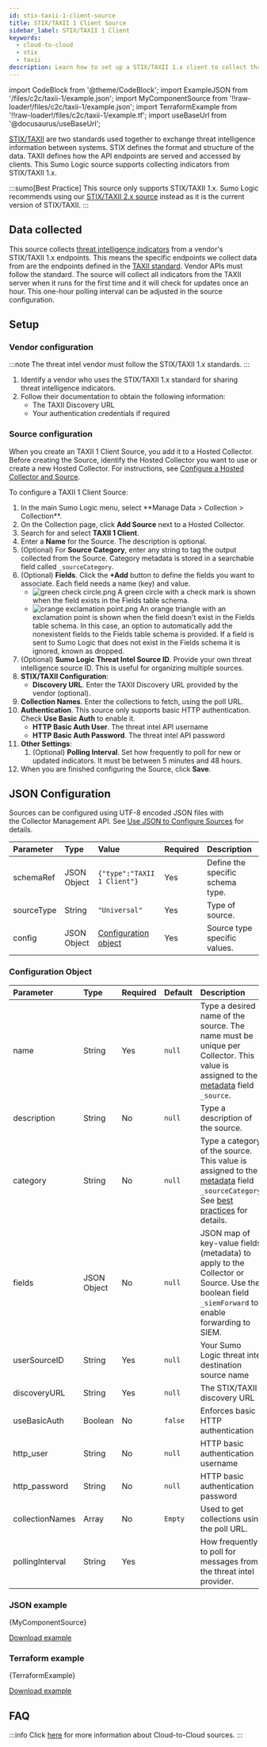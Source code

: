 ```yaml
---
id: stix-taxii-1-client-source
title: STIX/TAXII 1 Client Source
sidebar_label: STIX/TAXII 1 Client
keywords:
  - cloud-to-cloud
  - stix
  - taxii
description: Learn how to set up a STIX/TAXII 1.x client to collect threat intelligence indicators into the Sumo Logic environment.
---
```


import CodeBlock from '@theme/CodeBlock';
import ExampleJSON from '/files/c2c/taxii-1/example.json';
import MyComponentSource from '!!raw-loader!/files/c2c/taxii-1/example.json';
import TerraformExample from '!!raw-loader!/files/c2c/taxii-1/example.tf';
import useBaseUrl from '@docusaurus/useBaseUrl';

[STIX/TAXII](https://oasis-open.github.io/cti-documentation/) are two standards used together to exchange threat intelligence information between systems. STIX defines the format and structure of the data. TAXII defines how the API endpoints are served and accessed by clients. This Sumo Logic source supports collecting indicators from STIX/TAXII 1.x. 

:::sumo[Best Practice]
This source only supports STIX/TAXII 1.x. Sumo Logic recommends using our [STIX/TAXII 2.x source](/docs/send-data/hosted-collectors/cloud-to-cloud-integration-framework/stix-taxii-2-client-source/) instead as it is the current version of STIX/TAXII.
:::

## Data collected

This source collects [threat intelligence indicators](/docs/security/threat-intelligence/threat-intelligence-indicators) from a vendor's STIX/TAXII 1.x endpoints. This means the specific endpoints we collect data from are the endpoints defined in the [TAXII standard](https://oasis-open.github.io/cti-documentation/taxii/intro). Vendor APIs must follow the standard. The source will collect all indicators from the TAXII server when it runs for the first time and it will check for updates once an hour. This one-hour polling interval can be adjusted in the source configuration.

## Setup

### Vendor configuration

:::note
The threat intel vendor must follow the STIX/TAXII 1.x standards.
:::

1. Identify a vendor who uses the STIX/TAXII 1.x standard for sharing threat intelligence indicators.
1. Follow their documentation to obtain the following information:
   * The TAXII Discovery URL
   * Your authentication credentials if required


### Source configuration

When you create an TAXII 1 Client Source, you add it to a Hosted Collector. Before creating the Source, identify the Hosted Collector you want to use or create a new Hosted Collector. For instructions, see [Configure a Hosted Collector and Source](/docs/send-data/hosted-collectors/configure-hosted-collector).

To configure a TAXII 1 Client Source:
1. <!--Kanso [**Classic UI**](/docs/get-started/sumo-logic-ui/). Kanso--> In the main Sumo Logic menu, select **Manage Data > Collection > Collection**. <!--Kanso <br/>[**New UI**](/docs/get-started/sumo-logic-ui-new/). In the Sumo Logic top menu select **Configuration**, and then under **Data Collection** select **Collection**. You can also click the **Go To...** menu at the top of the screen and select **Collection**. Kanso--> 
1. On the Collection page, click **Add Source** next to a Hosted Collector.
1. Search for and select **TAXII 1 Client**.
1. Enter a **Name** for the Source. The description is optional.
1. (Optional) For **Source Category**, enter any string to tag the output collected from the Source. Category metadata is stored in a searchable field called `_sourceCategory`.
1. (Optional) **Fields**. Click the **+Add** button to define the fields you want to associate. Each field needs a name (key) and value.
   * ![green check circle.png](/img/reuse/green-check-circle.png) A green circle with a check mark is shown when the field exists in the Fields table schema.
   * ![orange exclamation point.png](/img/reuse/orange-exclamation-point.png) An orange triangle with an exclamation point is shown when the field doesn't exist in the Fields table schema. In this case, an option to automatically add the nonexistent fields to the Fields table schema is provided. If a field is sent to Sumo Logic that does not exist in the Fields schema it is ignored, known as dropped.
1. (Optional) **Sumo Logic Threat Intel Source ID**. Provide your own threat intelligence source ID. This is useful for organizing multiple sources.
1. **STIX/TAXII Configuration**:
   * **Discovery URL**. Enter the TAXII Discovery URL provided by the vendor (optional).
1. **Collection Names**. Enter the collections to fetch, using the poll URL.
1. **Authentication**. This source only supports basic HTTP authentication. Check **Use Basic Auth** to enable it.
   * **HTTP Basic Auth User**. The threat intel API username
   * **HTTP Basic Auth Password**. The threat intel API password
1. **Other Settings**:
    1. (Optional) **Polling Interval**. Set how frequently to poll for new or updated indicators. It must be between 5 minutes and 48 hours.
1. When you are finished configuring the Source, click **Save**.

## JSON Configuration

Sources can be configured using UTF-8 encoded JSON files with the Collector Management API. See [Use JSON to Configure Sources](/docs/send-data/use-json-configure-sources) for details. 

| Parameter  | Type        | Value                                         | Required | Description                      |
|:-----------|:------------|:----------------------------------------------|:---------|:---------------------------------|
| schemaRef  | JSON Object | `{"type":"TAXII 1 Client"}`                   | Yes      | Define the specific schema type. |
| sourceType | String      | `"Universal"`                                 | Yes      | Type of source.                  |
| config     | JSON Object | [Configuration object](#configuration-object) | Yes      | Source type specific values.     |

### Configuration Object

| Parameter | Type   | Required | Default | Description                                                                                                                                                                                               | Example      |
|:----------|:-------|:---------|:--------|:----------------------------------------------------------------------------------------------------------------------------------------------------------------------------------------------------------|:-------------|
| name      | String | Yes      | `null`  | Type a desired name of the source. The name must be unique per Collector. This value is assigned to the [metadata](/docs/search/get-started-with-search/search-basics/built-in-metadata) field `_source`. | `"mySource"` |
| description | String | No | `null` | Type a description of the source. | `"Testing source"`
| category | String | No | `null` | Type a category of the source. This value is assigned to the [metadata](/docs/search/get-started-with-search/search-basics/built-in-metadata) field `_sourceCategory`. See [best practices](/docs/send-data/best-practices) for details. | `"mySource/test"`
| fields | JSON Object | No | `null` | JSON map of key-value fields (metadata) to apply to the Collector or Source. Use the boolean field `_siemForward` to enable forwarding to SIEM.|`{"_siemForward": false, "fieldA": "valueA"}` |
| userSourceID | String | Yes | `null` | Your Sumo Logic threat intel destination source name |  |
| discoveryURL | String | Yes | `null` | The STIX/TAXII discovery URL |  |
| useBasicAuth| Boolean | No | `false`|Enforces basic HTTP authentication|
| http_user | String | No | `null` | HTTP basic authentication username |  |
| http_password | String | No | `null` | HTTP basic authentication password |  |
| collectionNames | Array | No | `Empty` | Used to get collections using the poll URL. |  |
| pollingInterval | String | Yes |  | How frequently to poll for messages from the threat intel provider. |  |

### JSON example

<CodeBlock language="json">{MyComponentSource}</CodeBlock>

[Download example](/files/c2c/taxii-1/example.json)

### Terraform example

<CodeBlock language="json">{TerraformExample}</CodeBlock>

[Download example](/files/c2c/taxii-1/example.tf)

## FAQ

:::info
Click [here](/docs/c2c/info) for more information about Cloud-to-Cloud sources.
:::
